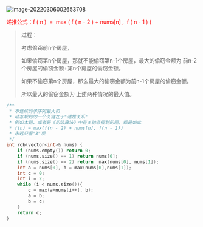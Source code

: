 ![image-20220306002653708](C:\Users\lenovo\AppData\Roaming\Typora\typora-user-images\image-20220306002653708.png)



<font color="red">递推公式：f ( n )  =  max ( f ( n - 2 ) + nums[n] ,  f ( n - 1 ) )</font>

> 过程：
>
> 考虑偷窃前n个房屋，
>
> 如果偷窃第n个房屋，那就不能偷窃第n-1个房屋，最大的偷窃金额为 前n-2个房屋的偷窃金额+第n个房屋的偷窃金额。
>
> 如果不偷窃第n个房屋，那么最大的偷窃金额为前n-1个房屋的偷窃金额。
>
> 所以最大的偷窃金额为 上述两种情况的最大值。



```cpp
/**
 * 不连续的子序列最大和
 * 动态规划的一个关键在于"递推关系"
 * 例如本题，或者是《初级算法》中有关动态规划的题，都是如此
 * f(n) = max(f(n - 2) + nums[n], f(n - 1))
 * 永远只看"3"项
 */
int rob(vector<int>& nums) {
    if (nums.empty()) return 0;
    if (nums.size() == 1) return nums[0];
    if (nums.size() == 2) return  max(nums[0], nums[1]);
    int a = nums[0], b = max(nums[0],nums[1]);
    int c = 0;
    int i = 2;
    while (i < nums.size()){
        c = max(a+nums[i++], b);
        a = b;
        b = c;
    }
    return c;
}
```

